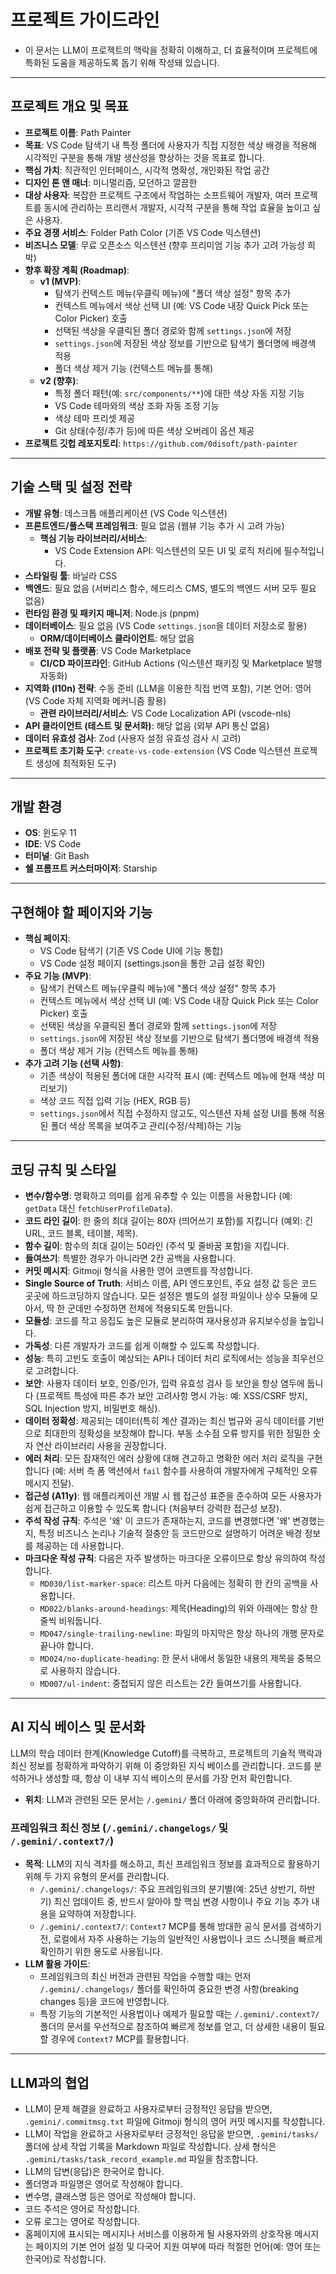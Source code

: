 # 프로젝트 가이드라인

* 이 문서는 LLM이 프로젝트의 맥락을 정확히 이해하고, 더 효율적이며 프로젝트에 특화된 도움을 제공하도록 돕기 위해 작성돼 있습니다.

---

## 프로젝트 개요 및 목표

* **프로젝트 이름**: Path Painter
* **목표**: VS Code 탐색기 내 특정 폴더에 사용자가 직접 지정한 색상 배경을 적용해 시각적인 구분을 통해 개발 생산성을 향상하는 것을 목표로 합니다.
* **핵심 가치**: 직관적인 인터페이스, 시각적 명확성, 개인화된 작업 공간
* **디자인 톤 앤 매너**: 미니멀리즘, 모던하고 깔끔한
* **대상 사용자**: 복잡한 프로젝트 구조에서 작업하는 소프트웨어 개발자, 여러 프로젝트를 동시에 관리하는 프리랜서 개발자, 시각적 구분을 통해 작업 효율을 높이고 싶은 사용자.
* **주요 경쟁 서비스**: Folder Path Color (기존 VS Code 익스텐션)
* **비즈니스 모델**: 무료 오픈소스 익스텐션 (향후 프리미엄 기능 추가 고려 가능성 희박)
* **향후 확장 계획 (Roadmap)**:
  * **v1 (MVP)**:
    * 탐색기 컨텍스트 메뉴(우클릭 메뉴)에 "폴더 색상 설정" 항목 추가
    * 컨텍스트 메뉴에서 색상 선택 UI (예: VS Code 내장 Quick Pick 또는 Color Picker) 호출
    * 선택된 색상을 우클릭된 폴더 경로와 함께 `settings.json`에 저장
    * `settings.json`에 저장된 색상 정보를 기반으로 탐색기 폴더명에 배경색 적용
    * 폴더 색상 제거 기능 (컨텍스트 메뉴를 통해)
  * **v2 (향후)**:
    * 특정 폴더 패턴(예: `src/components/**`)에 대한 색상 자동 지정 기능
    * VS Code 테마와의 색상 조화 자동 조정 기능
    * 색상 테마 프리셋 제공
    * Git 상태(수정/추가 등)에 따른 색상 오버레이 옵션 제공
* **프로젝트 깃헙 레포지토리**: `https://github.com/0disoft/path-painter`

---

## 기술 스택 및 설정 전략

* **개발 유형**: 데스크톱 애플리케이션 (VS Code 익스텐션)
* **프론트엔드/풀스택 프레임워크**: 필요 없음 (웹뷰 기능 추가 시 고려 가능)
  * **핵심 기능 라이브러리/서비스**:
    * VS Code Extension API: 익스텐션의 모든 UI 및 로직 처리에 필수적입니다.
* **스타일링 툴**: 바닐라 CSS
* **백엔드**: 필요 없음 (서버리스 함수, 헤드리스 CMS, 별도의 백엔드 서버 모두 필요 없음)
* **런타임 환경 및 패키지 매니저**: Node.js (pnpm)
* **데이터베이스**: 필요 없음 (VS Code `settings.json`을 데이터 저장소로 활용)
  * **ORM/데이터베이스 클라이언트**: 해당 없음
* **배포 전략 및 플랫폼**: VS Code Marketplace
  * **CI/CD 파이프라인**: GitHub Actions (익스텐션 패키징 및 Marketplace 발행 자동화)
* **지역화 (l10n) 전략**: 수동 준비 (LLM을 이용한 직접 번역 포함), 기본 언어: 영어 (VS Code 자체 지역화 메커니즘 활용)
  * **관련 라이브러리/서비스**: VS Code Localization API (vscode-nls)
* **API 클라이언트 (테스트 및 문서화)**: 해당 없음 (외부 API 통신 없음)
* **데이터 유효성 검사**: Zod (사용자 설정 유효성 검사 시 고려)
* **프로젝트 초기화 도구**: `create-vs-code-extension` (VS Code 익스텐션 프로젝트 생성에 최적화된 도구)

---

## 개발 환경

* **OS**: 윈도우 11
* **IDE**: VS Code
* **터미널**: Git Bash
* **쉘 프롬프트 커스터마이저**: Starship

---

## 구현해야 할 페이지와 기능

* **핵심 페이지**:
  * VS Code 탐색기 (기존 VS Code UI에 기능 통합)
  * VS Code 설정 페이지 (settings.json을 통한 고급 설정 확인)
* **주요 기능 (MVP)**:
  * 탐색기 컨텍스트 메뉴(우클릭 메뉴)에 "폴더 색상 설정" 항목 추가
  * 컨텍스트 메뉴에서 색상 선택 UI (예: VS Code 내장 Quick Pick 또는 Color Picker) 호출
  * 선택된 색상을 우클릭된 폴더 경로와 함께 `settings.json`에 저장
  * `settings.json`에 저장된 색상 정보를 기반으로 탐색기 폴더명에 배경색 적용
  * 폴더 색상 제거 기능 (컨텍스트 메뉴를 통해)
* **추가 고려 기능 (선택 사항)**:
  * 기존 색상이 적용된 폴더에 대한 시각적 표시 (예: 컨텍스트 메뉴에 현재 색상 미리보기)
  * 색상 코드 직접 입력 기능 (HEX, RGB 등)
  * `settings.json`에서 직접 수정하지 않고도, 익스텐션 자체 설정 UI를 통해 적용된 폴더 색상 목록을 보여주고 관리(수정/삭제)하는 기능

---

## 코딩 규칙 및 스타일

* **변수/함수명**: 명확하고 의미를 쉽게 유추할 수 있는 이름을 사용합니다 (예: `getData` 대신 `fetchUserProfileData`).
* **코드 라인 길이**: 한 줄의 최대 길이는 80자 (띄어쓰기 포함)를 지킵니다 (예외: 긴 URL, 코드 블록, 테이블, 제목).
* **함수 길이**: 함수의 최대 길이는 50라인 (주석 및 줄바꿈 포함)을 지킵니다.
* **들여쓰기**: 특별한 경우가 아니라면 2칸 공백을 사용합니다.
* **커밋 메시지**: Gitmoji 형식을 사용한 영어 코멘트를 작성합니다.
* **Single Source of Truth**: 서비스 이름, API 엔드포인트, 주요 설정 값 등은 코드 곳곳에 하드코딩하지 않습니다. 모든 설정은 별도의 설정 파일이나 상수 모듈에 모아서, 딱 한 군데만 수정하면 전체에 적용되도록 만듭니다.
* **모듈성**: 코드를 작고 응집도 높은 모듈로 분리하여 재사용성과 유지보수성을 높입니다.
* **가독성**: 다른 개발자가 코드를 쉽게 이해할 수 있도록 작성합니다.
* **성능**: 특히 고빈도 호출이 예상되는 API나 데이터 처리 로직에서는 성능을 최우선으로 고려합니다.
* **보안**: 사용자 데이터 보호, 인증/인가, 입력 유효성 검사 등 보안을 항상 염두에 둡니다 (프로젝트 특성에 따른 추가 보안 고려사항 명시 가능: 예: XSS/CSRF 방지, SQL Injection 방지, 비밀번호 해싱).
* **데이터 정확성**: 제공되는 데이터(특히 계산 결과)는 최신 법규와 공식 데이터를 기반으로 최대한의 정확성을 보장해야 합니다. 부동 소수점 오류 방지를 위한 정밀한 숫자 연산 라이브러리 사용을 권장합니다.
* **에러 처리**: 모든 잠재적인 에러 상황에 대해 견고하고 명확한 에러 처리 로직을 구현합니다 (예: 서버 측 폼 액션에서 `fail` 함수를 사용하여 개발자에게 구체적인 오류 메시지 전달).
* **접근성 (A11y)**: 웹 애플리케이션 개발 시 웹 접근성 표준을 준수하여 모든 사용자가 쉽게 접근하고 이용할 수 있도록 합니다 (처음부터 강력한 접근성 보장).
* **주석 작성 규칙**: 주석은 '왜' 이 코드가 존재하는지, 코드를 변경했다면 '왜' 변경했는지, 특정 비즈니스 논리나 기술적 절충안 등 코드만으로 설명하기 어려운 배경 정보를 제공하는 데 사용합니다.
* **마크다운 작성 규칙**: 다음은 자주 발생하는 마크다운 오류이므로 항상 유의하여 작성합니다.
  * `MD030/list-marker-space`: 리스트 마커 다음에는 정확히 한 칸의 공백을 사용합니다.
  * `MD022/blanks-around-headings`: 제목(Heading)의 위와 아래에는 항상 한 줄씩 비워둡니다.
  * `MD047/single-trailing-newline`: 파일의 마지막은 항상 하나의 개행 문자로 끝나야 합니다.
  * `MD024/no-duplicate-heading`: 한 문서 내에서 동일한 내용의 제목을 중복으로 사용하지 않습니다.
  * `MD007/ul-indent`: 중첩되지 않은 리스트는 2칸 들여쓰기를 사용합니다.

---

## AI 지식 베이스 및 문서화

LLM의 학습 데이터 한계(Knowledge Cutoff)를 극복하고, 프로젝트의 기술적 맥락과 최신 정보를 정확하게 파악하기 위해 이 중앙화된 지식 베이스를 관리합니다. 코드를 분석하거나 생성할 때, 항상 이 내부 지식 베이스의 문서를 가장 먼저 확인합니다.

* **위치**: LLM과 관련된 모든 문서는 `/.gemini/` 폴더 아래에 중앙화하여 관리합니다.

### 프레임워크 최신 정보 (`/.gemini/.changelogs/` 및 `/.gemini/.context7/`)

* **목적**: LLM의 지식 격차를 해소하고, 최신 프레임워크 정보를 효과적으로 활용하기 위해 두 가지 유형의 문서를 관리합니다.
  * `/.gemini/.changelogs/`: 주요 프레임워크의 분기별(예: 25년 상반기, 하반기) 최신 업데이트 중, 반드시 알아야 할 핵심 변경 사항이나 주요 기능 추가 내용을 요약하여 저장합니다.
  * `/.gemini/.context7/`: `Context7` MCP를 통해 방대한 공식 문서를 검색하기 전, 로컬에서 자주 사용하는 기능의 일반적인 사용법이나 코드 스니펫을 빠르게 확인하기 위한 용도로 사용됩니다.
* **LLM 활용 가이드**:
  * 프레임워크의 최신 버전과 관련된 작업을 수행할 때는 먼저 `/.gemini/.changelogs/` 폴더를 확인하여 중요한 변경 사항(breaking changes 등)을 코드에 반영합니다.
  * 특정 기능의 기본적인 사용법이나 예제가 필요할 때는 `/.gemini/.context7/` 폴더의 문서를 우선적으로 참조하여 빠르게 정보를 얻고, 더 상세한 내용이 필요할 경우에 `Context7` MCP를 활용합니다.

---

## LLM과의 협업

* LLM이 문제 해결을 완료하고 사용자로부터 긍정적인 응답을 받으면, `.gemini/.commitmsg.txt` 파일에 Gitmoji 형식의 영어 커밋 메시지를 작성합니다.
* LLM이 작업을 완료하고 사용자로부터 긍정적인 응답을 받으면, `.gemini/tasks/` 폴더에 상세 작업 기록을 Markdown 파일로 작성합니다. 상세 형식은 `.gemini/tasks/task_record_example.md` 파일을 참조합니다.
* LLM의 답변(응답)은 한국어로 합니다.
* 폴더명과 파일명은 영어로 작성해야 합니다.
* 변수명, 클래스명 등은 영어로 작성해야 합니다.
* 코드 주석은 영어로 작성합니다.
* 오류 로그는 영어로 작성합니다.
* 홈페이지에 표시되는 메시지나 서비스를 이용하게 될 사용자와의 상호작용 메시지는 페이지의 기본 언어 설정 및 다국어 지원 여부에 따라 적절한 언어(예: 영어 또는 한국어)로 작성합니다.
